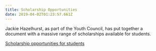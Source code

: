 ```yaml
---
title: Scholarship Opportunities
date: 2019-04-02T01:23:57.661Z
---
```


Jackie Hazelhurst, as part of the Youth Council, has put together a document with a massive range of scholarships available for students.

[Scholarship opportunities for students](https://docs.google.com/a/whs.ac.nz/document/d/1EvAyfCImeUSr4CmLKPsThSvMYpScfRYX5nGaEcXIlHU/mobilebasic)
